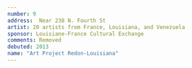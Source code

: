 ```yaml
---
number: 9
address:  Near 238 N. Fourth St
artist: 20 artists from France, Louisiana, and Venezuela
sponsor: Louisiane-France Cultural Exchange
comments: Removed
debuted: 2013
name: "Art Project Redon-Louisiana"
---
```

